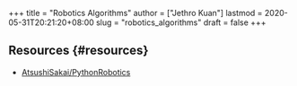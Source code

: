 +++
title = "Robotics Algorithms"
author = ["Jethro Kuan"]
lastmod = 2020-05-31T20:21:20+08:00
slug = "robotics_algorithms"
draft = false
+++

## Resources {#resources}

- [AtsushiSakai/PythonRobotics](https://github.com/AtsushiSakai/PythonRobotics)
